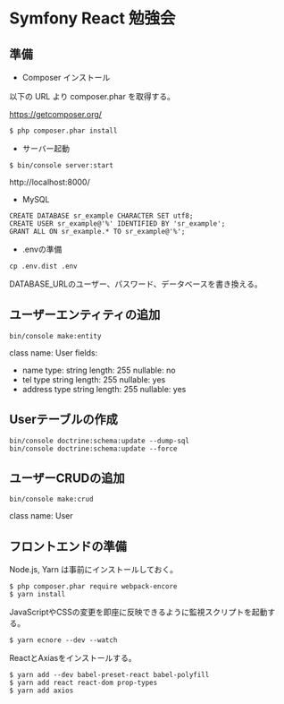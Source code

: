 # Symfony React 勉強会

## 準備

* Composer インストール

以下の URL より composer.phar を取得する。

https://getcomposer.org/

```
$ php composer.phar install
```

* サーバー起動

```
$ bin/console server:start
```

http://localhost:8000/

* MySQL

```
CREATE DATABASE sr_example CHARACTER SET utf8;
CREATE USER sr_example@'%' IDENTIFIED BY 'sr_example';
GRANT ALL ON sr_example.* TO sr_example@'%';
```

* .envの準備

```
cp .env.dist .env
```

DATABASE_URLのユーザー、パスワード、データベースを書き換える。

## ユーザーエンティティの追加

```
bin/console make:entity
```

class name: User
fields:
  * name type: string length: 255 nullable: no
  * tel type string length: 255 nullable: yes
  * address type string length: 255 nullable: yes

## Userテーブルの作成

```
bin/console doctrine:schema:update --dump-sql
bin/console doctrine:schema:update --force
```

## ユーザーCRUDの追加

```
bin/console make:crud
```

class name: User

## フロントエンドの準備

Node.js, Yarn は事前にインストールしておく。

```
$ php composer.phar require webpack-encore
$ yarn install
```

JavaScriptやCSSの変更を即座に反映できるように監視スクリプトを起動する。

```
$ yarn ecnore --dev --watch
```

ReactとAxiasをインストールする。

```
$ yarn add --dev babel-preset-react babel-polyfill
$ yarn add react react-dom prop-types
$ yarn add axios
```

